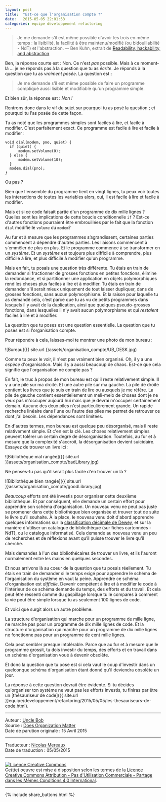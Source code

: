 ```yaml
---
layout: post
title:  "Est-ce que l'organisation compte ?"
date:   2015-05-05 22:01:53
categories: equipe developpement refactoring 
---
```


> Je me demande s'il est même possible d'avoir les trois en même temps : la lisibilité, la facilité à être maintenu/modifié (ou bidouillabilité - NdT) et l'abstraction. -- Ben Kuhn, extrait de [Readability, hackability, and abstraction](http://www.benkuhn.net/rha)

Ben, la réponse courte est : Non. Ce n'est _pas_ possible. Mais à ce moment-là ... je ne réponds pas à la question que tu as _écrite_. Je réponds à la question que tu as _vraiment posée_. La question est :

> Je me demande s'il est même possible de faire un programme compliqué aussi lisible et modifiable qu'un programme simple.

Et bien sûr, la réponse est : _Non !_

Rentrons donc dans le vif du sujet sur pourquoi tu as posé la question ; et pourquoi tu l'as posée de cette façon.

Tu as noté que les programmes simples sont faciles à lire, et facile à modifier. C'est parfaitement exact. Ce programme est facile à lire et facile à modifier :

    void dial(modem, pno, quiet) {
      if (quiet) {
          modem.setVolume(0);
      } else {
          modem.setVolume(10);
      }
      modem.dial(pno);
    }

Ou pas ?

Bien que l'ensemble du programme tient en vingt lignes, tu peux voir toutes les interactions de toutes les variables alors, oui, il est facile à lire et facile à modifier.

Mais et si ce code faisait partie d'un programme de dix mille lignes ? Quelles sont les implications de cette boucle conditionnelle `if` ? Est-ce d'autres fonctions pourraient être embrouillées par le fait que la fonction `dial` modifie le `volume` du `modem`?

Au fur et à mesure que les programmes s’agrandissent, certaines parties commencent à dépendre d'autres parties. Les liaisons commencent à s'emmêler de plus en plus. Et le programme commence à se transformer en un _système_. Et un _système_ est toujours plus difficile à comprendre, plus difficile à lire, et plus difficile à modifier qu'un programme.

Mais en fait, tu posais une question très différente. Tu étais en train de demander si fractionner de grosses fonctions en petites fonctions, élimine la redondance, et si partitionner une application en objets polymorphiques rend les choses plus faciles à lire et à modifier. Tu étais en train de demander s'il serait mieux uniquement de tout laisser dupliquer, dans de grosses fonctions, sans aucun polymorphisme. Et la raison pour laquelle tu as demandé cela, c’est parce que tu as vu de petits programmes dans lesquels il y avait de la duplication, ainsi que quelques pseudo-grosses fonctions, dans lesquelles il n'y avait aucun polymorphisme et qui _restaient_ faciles à lire et à modifier.

La question que tu poses est une question essentielle. La question que tu poses est si l'organisation compte.

Pour répondre à cela, laisses-moi te montrer une photo de mon bureau :

![Bureau]({{ site.url }}assets/organisation_compte/UB_DESK.jpg)

Comme tu peux le voir, il n'est pas vraiment bien organisé. Oh, il y a une _espèce_ d'organisation. Mais il y a aussi beaucoup de chaos. Est-ce que cela signifie que l'organisation ne compte pas ?

En fait, le truc à propos de mon bureau est qu'il reste relativement simple. Il y a une pile sur ma droite. Et une autre pile sur ma gauche. La pile de droite contient les livres que je suis en train de lire ou auxquels je me réfère. La pile de gauche contient essentiellement un meli-melo de choses dont je ne veux pas m'occuper aujourd'hui mais que je devrai m'occuper certainement demain. Aucune des deux piles n'est particulièrement grande. Un rapide recherche linéaire dans l'une ou l'autre des piles me permet de retrouver ce dont j'ai besoin. Les dépendances sont limitées.

En d'autres termes, mon bureau est quelque peu désorganisé, mais il reste relativement simple. Et c'en est la clé. Les choses relativement simples peuvent tolérer un certain degré de désorganisation. Toutefois, au fur et à mesure que la complexité s'accroit, la désorganisation devient suicidaire. Essayez de trouver un livre ici :

![Bibliothèque mal rangée]({{ site.url }}assets/organisation_compte/badLibrary.jpg)

Ne penses-tu pas qu'il serait plus facile d'en trouver un là ?

![Bibliothèque bien rangée]({{ site.url }}assets/organisation_compte/goodLibrary.jpg)

_Beaucoup_ efforts ont été investis pour organiser cette deuxième bibliothèque. Et par conséquent, elle demande un certain effort pour apprendre son schéma d'organisation. Un nouveau venu ne peut pas juste se promener dans cette bibliothèque bien organisée et trouver tout de suite le livre qu'il souhaite. À la place, le nouveau venu doit d'abord apprendre quelques informations sur la [classification décimale de Dewey](http://fr.wikipedia.org/wiki/Classification_d%C3%A9cimale_de_Dewey), et sur la manière d'utiliser un catalogue de bibliothèque (sur fiches cartonnées - NdT), ou le catalogue informatisé. Cela demande au nouveau venu un peu de recherches et de réflexions avant qu’il puisse trouver le livre qu'il cherche.

Mais demandes à l'un des bibliothécaires de trouver un livre, et ils l'auront normalement entre les mains en quelques secondes.

Et nous arrivons là au coeur de la question que tu posais réellement. Tu étais en train de demander si le temps exigé pour apprendre le schéma de l'organisation du système en vaut la peine. Apprendre ce schéma d'organisation est _difficile_. Devenir compétent à lire et à modifier le code à l'intérieur de ce schéma demande du temps, des efforts et du travail. Et cela peut être ressenti comme du gaspillage lorsque tu le compares à comment la vie peut être simple lorsque tu as seulement 100 lignes de code.

Et voici que surgit alors un autre problème.

La structure d'organisation qui marche pour un programme de mille ligne, ne marche pas pour un programme de dix mille lignes de code. Et la structure d'organisation qui marche pour un programme de dix mille lignes ne fonctionne pas pour un programme de cent mille lignes.

Cela peut sembler presque intolérable. Parce que au fur et à mesure que le programme grossit, tu dois investir du temps, des efforts et en travail dans un schéma d'organisation voué à devenir obsolète.

Et donc la question que tu pose est si cela vaut le coup d'investir dans un quelconque schéma d'organisation  étant donné qu'il deviendra obsolète un jour.

La réponse à cette question devrait être évidente. Si tu décides qu'organiser ton système ne vaut pas les efforts investis, tu finiras par être 
un [thésauriseur de code]({{ site.url }}equipe/developpement/refactoring/2015/05/05/les-thesauriseurs-de-code.html).

---
Auteur : [Uncle Bob](http://www.8thlight.com/team/uncle-bob)  
Source : [Does Organization Matter](http://blog.cleancoder.com/uncle-bob/2015/04/15/DoesOrganizationMatter.html)  
Date de parution originale : 15 Avril 2015  

---
Traducteur : [Nicolas Mereaux](http://www.les-traducteurs-agiles.org/traducteurs/)  
Date de traduction : 05/05/2015  

---

<a rel="license" href="http://creativecommons.org/licenses/by-nc-sa/4.0/"><img alt="Licence Creative Commons" style="border-width:0" src="http://i.creativecommons.org/l/by-nc-sa/4.0/88x31.png" /></a><br />Ce(tte) oeuvre est mise à disposition selon les termes de la <a rel="license" href="http://creativecommons.org/licenses/by-nc-sa/4.0/">Licence Creative Commons Attribution - Pas d'Utilisation Commerciale - Partage dans les Mêmes Conditions 4.0 International</a>.

---

{% include share_buttons.html %}
